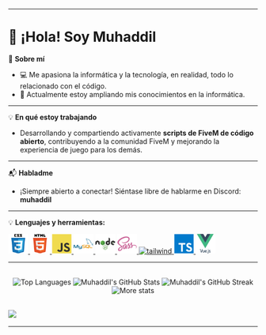 
---

# 👋 ¡Hola! Soy Muhaddil

🌟 **Sobre mí**

* 💻 Me apasiona la informática y la tecnología, en realidad, todo lo relacionado con el código.
* 🌱 Actualmente estoy ampliando mis conocimientos en la informática.

---

💡 **En qué estoy trabajando**

* Desarrollando y compartiendo activamente **scripts de FiveM de código abierto**, contribuyendo a la comunidad FiveM y mejorando la experiencia de juego para los demás.

---

📬 **Habladme**

* ¡Siempre abierto a conectar! Siéntase libre de hablarme en Discord: **muhaddil**

---

💡 **Lenguajes y herramientas:**

<p align="left">
  <a href="https://www.w3schools.com/css/" target="_blank" rel="noreferrer">
    <img src="https://raw.githubusercontent.com/devicons/devicon/master/icons/css3/css3-original-wordmark.svg" alt="css3" width="40" height="40"/>
  </a>
  <a href="https://www.w3.org/html/" target="_blank" rel="noreferrer">
    <img src="https://raw.githubusercontent.com/devicons/devicon/master/icons/html5/html5-original-wordmark.svg" alt="html5" width="40" height="40"/>
  </a>
  <a href="https://developer.mozilla.org/en-US/docs/Web/JavaScript" target="_blank" rel="noreferrer">
    <img src="https://raw.githubusercontent.com/devicons/devicon/master/icons/javascript/javascript-original.svg" alt="javascript" width="40" height="40"/>
  </a>
  <a href="https://www.mysql.com/" target="_blank" rel="noreferrer">
    <img src="https://raw.githubusercontent.com/devicons/devicon/master/icons/mysql/mysql-original-wordmark.svg" alt="mysql" width="40" height="40"/>
  </a>
  <a href="https://nodejs.org" target="_blank" rel="noreferrer">
    <img src="https://raw.githubusercontent.com/devicons/devicon/master/icons/nodejs/nodejs-original-wordmark.svg" alt="nodejs" width="40" height="40"/>
  </a>
  <a href="https://sass-lang.com" target="_blank" rel="noreferrer">
    <img src="https://raw.githubusercontent.com/devicons/devicon/master/icons/sass/sass-original.svg" alt="sass" width="40" height="40"/>
  </a>
  <a href="https://tailwindcss.com/" target="_blank" rel="noreferrer">
    <img src="https://www.vectorlogo.zone/logos/tailwindcss/tailwindcss-icon.svg" alt="tailwind" width="40" height="40"/>
  </a>
  <a href="https://www.typescriptlang.org/" target="_blank" rel="noreferrer">
    <img src="https://raw.githubusercontent.com/devicons/devicon/master/icons/typescript/typescript-original.svg" alt="typescript" width="40" height="40"/>
  </a>
  <a href="https://vuejs.org/" target="_blank" rel="noreferrer">
    <img src="https://raw.githubusercontent.com/devicons/devicon/master/icons/vuejs/vuejs-original-wordmark.svg" alt="vuejs" width="40" height="40"/>
  </a>
</p>

---

<br/>

<div align="center">
  <img width="49%" src="https://github-readme-stats.vercel.app/api/top-langs?username=muhaddil&show_icons=true&locale=es&layout=compact&theme=github_dark&hide_border=true" alt="Top Languages" />
  
  <img alt="Muhaddil's GitHub Stats" width="49%" src="https://github-readme-stats-git-masterrstaa-rickstaa.vercel.app/api?username=Muhaddil&show_icons=true&hide_border=true&locale=es&theme=github_dark&include_all_commits=true&role=owner,collaborator&date_format=%5BY%20%5DM%20j" />
  
  <img alt="Muhaddil's GitHub Streak" width="49%" src="https://github-readme-streak-stats.herokuapp.com?user=Muhaddil&theme=github-dark-blue&locale=es&hide_border=true&date_format=%5BY%20%5DM%20j" />
</div>

<div align="center">
  <img alt="More stats" src="https://github-profile-summary-cards.vercel.app/api/cards/profile-details?username=Muhaddil&locale=es&theme=github_dark" />  
</div>

<br />

![](https://komarev.com/ghpvc/?username=Muhaddil)

---
